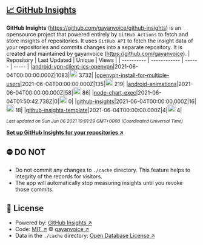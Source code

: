 ## [:chart_with_upwards_trend: GitHub Insights](https://github.com/gayanvoice/github-insights)
**GitHub Insights** (https://github.com/gayanvoice/github-insights) is an opensource project that powered entirely by  `GitHub Actions` to fetch and store insights of repositories.
It uses `GitHub API` to fetch the insight data of your repositories and commits changes into a separate repository. It is created and maintained by gayanvoice (https://github.com/gayanvoice).
| Repository | Last Updated | Unique | Views |
 | ---------- | ------------ | ------ | ----- |
|[android-vpn-client-ics-openvpn](https://github.com/gayanvoice/insights/tree/master/readme/207237845/week.md)|2021-06-04T00:00:00.000Z|1083|<img alt="Response time graph" src="https://github.com/gayanvoice/insights/raw/master/graph/207237845/small/week.png" height="20"> 3732|
|[openvpn-install-for-multiple-users](https://github.com/gayanvoice/insights/tree/master/readme/208378302/week.md)|2021-06-04T00:00:00.000Z|135|<img alt="Response time graph" src="https://github.com/gayanvoice/insights/raw/master/graph/208378302/small/week.png" height="20"> 219|
|[android-animations](https://github.com/gayanvoice/insights/tree/master/readme/209241190/week.md)|2021-06-04T00:00:00.000Z|58|<img alt="Response time graph" src="https://github.com/gayanvoice/insights/raw/master/graph/209241190/small/week.png" height="20"> 86|
|[node-chart-exec](https://github.com/gayanvoice/insights/tree/master/readme/370678191/week.md)|2021-06-04T01:50:42.738Z|0|<img alt="Response time graph" src="https://github.com/gayanvoice/insights/raw/master/graph/370678191/small/week.png" height="20"> 0|
|[github-insights](https://github.com/gayanvoice/insights/tree/master/readme/372371373/week.md)|2021-06-04T00:00:00.000Z|16|<img alt="Response time graph" src="https://github.com/gayanvoice/insights/raw/master/graph/372371373/small/week.png" height="20"> 18|
|[github-insights-template](https://github.com/gayanvoice/insights/tree/master/readme/372372861/week.md)|2021-06-04T00:00:00.000Z|4|<img alt="Response time graph" src="https://github.com/gayanvoice/insights/raw/master/graph/372372861/small/week.png" height="20"> 4|

<small><i>Last updated on Sun Jun 06 2021 19:01:29 GMT+0000 (Coordinated Universal Time)</i></small>

[**Set up GitHub Insights for your repositories ↗️**](https://github.com/gayanvoice/github-insights)
## ⛔ DO NOT
- Do not commit any changes to `./cache` directory. This feature helps to integrity of the records for visitors.
- The app will automatically stop measuring insights until you revoke those commits.
## 📄 License
- Powered by: [GitHub Insights ↗️](https://github.com/gayanvoice/github-insights)
- Code: [MIT ↗️](./LICENSE) © [gayanvoice ↗️](https://github.com/gayanvoice)
- Data in the `./cache` directory: [Open Database License ↗️](https://opendatacommons.org/licenses/odbl/1-0/)